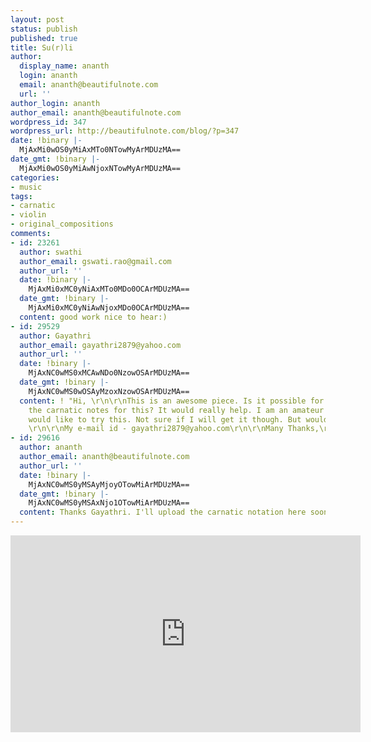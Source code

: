 ```yaml
---
layout: post
status: publish
published: true
title: Su(r)li
author:
  display_name: ananth
  login: ananth
  email: ananth@beautifulnote.com
  url: ''
author_login: ananth
author_email: ananth@beautifulnote.com
wordpress_id: 347
wordpress_url: http://beautifulnote.com/blog/?p=347
date: !binary |-
  MjAxMi0wOS0yMiAxMTo0NTowMyArMDUzMA==
date_gmt: !binary |-
  MjAxMi0wOS0yMiAwNjoxNTowMyArMDUzMA==
categories:
- music
tags:
- carnatic
- violin
- original_compositions
comments:
- id: 23261
  author: swathi
  author_email: gswati.rao@gmail.com
  author_url: ''
  date: !binary |-
    MjAxMi0xMC0yNiAxMTo0MDo0OCArMDUzMA==
  date_gmt: !binary |-
    MjAxMi0xMC0yNiAwNjoxMDo0OCArMDUzMA==
  content: good work nice to hear:)
- id: 29529
  author: Gayathri
  author_email: gayathri2879@yahoo.com
  author_url: ''
  date: !binary |-
    MjAxNC0wMS0xMCAwNDo0NzowOSArMDUzMA==
  date_gmt: !binary |-
    MjAxNC0wMS0wOSAyMzoxNzowOSArMDUzMA==
  content: ! "Hi, \r\n\r\nThis is an awesome piece. Is it possible for you to share
    the carnatic notes for this? It would really help. I am an amateur player and
    would like to try this. Not sure if I will get it though. But would like to try.
    \r\n\r\nMy e-mail id - gayathri2879@yahoo.com\r\n\r\nMany Thanks,\r\nGayathri"
- id: 29616
  author: ananth
  author_email: ananth@beautifulnote.com
  author_url: ''
  date: !binary |-
    MjAxNC0wMS0yMSAyMjoyOTowMiArMDUzMA==
  date_gmt: !binary |-
    MjAxNC0wMS0yMSAxNjo1OTowMiArMDUzMA==
  content: Thanks Gayathri. I'll upload the carnatic notation here soon.
---
```

<p><iframe src="http:&#47;&#47;www.youtube.com&#47;embed&#47;s2IPZrOhEoU" frameborder="0" width="560" height="315"><&#47;iframe></p>
<p>Su(r)li is my composition based on the etudes of carnatic music. It's an attempt to capture the mystical experience one gets when beginning to dwell deeper into music.</p>
<p>Download: <a href="http:&#47;&#47;thani.bandcamp.com&#47;" target="_blank">http:&#47;&#47;thani.bandcamp.com&#47;<&#47;a></p>
<p>Ananth, Aug 2012</p>
